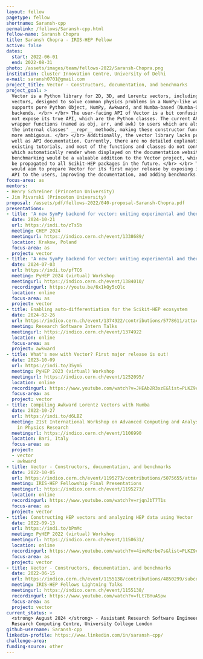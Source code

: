 ```yaml
---
layout: fellow
pagetype: fellow
shortname: Saransh-cpp
permalink: /fellows/Saransh-cpp.html
fellow-name: Saransh Chopra
title: Saransh Chopra - IRIS-HEP Fellow
active: false
dates:
  start: 2022-06-01
  end: 2022-08-31
photo: /assets/images/team/fellows-2022/Saransh-Chopra.png
institution: Cluster Innovation Centre, University of Delhi
e-mail: saransh0701@gmail.com
project_title: Vector - Constructors, documentation, and benchmarks
project_goal: >
  Vector is a Python library for 2D, 3D, and Lorentz vectors, including arrays of
  vectors, designed to solve common physics problems in a NumPy-like way. Vector currently
  supports pure Python Object, NumPy, Awkward, and Numba-based (Numba-Object, Numba-Awkward)
  backends. </br> </br> The user-facing API of Vector is a bit confusing as it does
  not expose its true API, which are the Python classes. The current API provides
  wrapper functions (named as obj, arr, and awk) to users which are also shown in
  the internal classes' __repr__ methods, making these constructor functions even
  more ambiguous. </br> </br> Additionally, the vector library lacks proper user as
  well as API documentation. Currently, there are no detailed explanations in the
  existing tutorials, and most of the functions and classes do not contain docstrings,
  which automatically render when displayed on the documentation website. Furthermore,
  benchmarking would be a valuable addition to the Vector project, which could then
  be propagated to all Scikit-HEP packages in the future. </br> </br> This project
  would aim to prepare Vector for its first major release by exposing its internal
  API to the users, improving the documentation, and adding benchmarks.
focus-area: as
mentors:
- Henry Schreiner (Princeton University)
- Jim Pivarski (Princeton University)
proposal: /assets/pdf/fellows-2022/040-proposal-Saransh-Chopra.pdf
presentations:
- title: 'A new SymPy backend for vector: uniting experimental and theoretical physicists'
  date: 2024-10-21
  url: https://indi.to/zTs5b
  meeting: CHEP 2024
  meetingurl: https://indico.cern.ch/event/1338689/
  location: Krakow, Poland
  focus-area: as
  project: vector
- title: 'A new SymPy backend for vector: uniting experimental and theoretical physicists'
  date: 2024-07-03
  url: https://indi.to/pfTC6
  meeting: PyHEP 2024 (virtual) Workshop
  meetingurl: https://indico.cern.ch/event/1384010/
  recordingurl: https://youtu.be/6x1kQy5cQlc
  location: online
  focus-area: as
  project: vector
- title: Enabling auto-differentiation for the Scikit-HEP ecosystem
  date: 2024-02-26
  url: https://indico.cern.ch/event/1374922/contributions/5778611/attachments/2807131/4900286/autodiff-for-scikithep.pdf
  meeting: Research Software Intern Talks
  meetingurl: https://indico.cern.ch/event/1374922
  location: online
  focus-area: as
  project: awkward
- title: What's new with Vector? First major release is out!
  date: 2023-10-09
  url: https://indi.to/35ym5
  meeting: PyHEP 2023 (virtual) Workshop
  meetingurl: https://indico.cern.ch/event/1252095/
  location: online
  recordingurl: https://www.youtube.com/watch?v=JHEAb2R3xzE&list=PLKZ9c4ONm-VlAorAG8kR09ZqhMfHiH2LJ&index=11
  focus-area: as
  project: vector
- title: Compiling Awkward Lorentz Vectors with Numba
  date: 2022-10-27
  url: https://indi.to/d6LBZ
  meeting: 21st International Workshop on Advanced Computing and Analysis Techniques
    in Physics Research
  meetingurl: https://indico.cern.ch/event/1106990
  location: Bari, Italy
  focus-area: as
  project:
  - vector
  - awkward
- title: Vector - Constructors, documentation, and benchmarks
  date: 2022-10-05
  url: https://indico.cern.ch/event/1195273/contributions/5075655/attachments/2522735/4338115/IRIS-HEP%20final%20presentation%20-%20Saransh%20Chopra.pdf
  meeting: IRIS-HEP Fellowship Final Presentations
  meetingurl: https://indico.cern.ch/event/1195273/
  location: online
  recordingurl: https://www.youtube.com/watch?v=rjqnJbT7T1s
  focus-area: as
  project: vector
- title: Constructing HEP vectors and analyzing HEP data using Vector
  date: 2022-09-13
  url: https://indi.to/bPmMc
  meeting: PyHEP 2022 (virtual) Workshop
  meetingurl: https://indico.cern.ch/event/1150631/
  location: online
  recordingurl: https://www.youtube.com/watch?v=4iveMzrbe7s&list=PLKZ9c4ONm-VkohKG-skzEG_gklMaSgaO7&index=14
  focus-area: as
  project: vector
- title: Vector - Constructors, documentation, and benchmarks
  date: 2022-06-15
  url: https://indico.cern.ch/event/1155138/contributions/4850299/subcontributions/385059/attachments/2463404/4223807/Saransh-Chopra.pdf
  meeting: IRIS-HEP Fellows Lightning Talks
  meetingurl: https://indico.cern.ch/event/1155138/
  recordingurl: https://www.youtube.com/watch?v=fLt7BHuASpw
  focus-area: as
  project: vector
current_status: >
  <strong> August 2024 </strong> - Assistant Research Software Engineer at Advanced
  Research Computing Centre, University College London
github-username: Saransh-cpp
linkedin-profile: https://www.linkedin.com/in/saransh-cpp/
challenge-area:
funding-source: other
---
```

